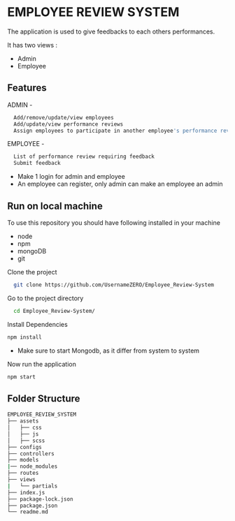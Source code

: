 # EMPLOYEE REVIEW SYSTEM

The application is used to give feedbacks to each others performances.

It has two views :

- Admin
- Employee

## Features

ADMIN -

```bash
  Add/remove/update/view employees
  Add/update/view performance reviews
  Assign employees to participate in another employee's performance review

```

EMPLOYEE -

```bash
  List of performance review requiring feedback
  Submit feedback

```

- Make 1 login for admin and employee
- An employee can register, only admin can make an employee an admin

## Run on local machine

To use this repository you should have following
installed in your machine

- node
- npm
- mongoDB
- git

Clone the project

```bash
  git clone https://github.com/UsernameZERO/Employee_Review-System
```

Go to the project directory

```bash
  cd Employee_Review-System/

```

Install Dependencies

```bash
npm install
```

- Make sure to start Mongodb, as it differ from system to system

Now run the application

```bash
npm start
```

## Folder Structure

```bash
EMPLOYEE_REVIEW_SYSTEM
├── assets
│   ├── css
│   ├── js
│   ├── scss
├── configs
├── controllers
├── models
|── node_modules
├── routes
├── views
|   └── partials
├── index.js
├── package-lock.json
├── package.json
└── readme.md
```
